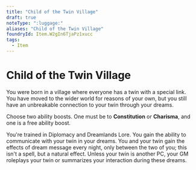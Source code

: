 ```yaml
---
title: "Child of the Twin Village"
draft: true
noteType: ":luggage:"
aliases: "Child of the Twin Village"
foundryId: Item.W2gIn6TjaPz1xucc
tags:
  - Item
---
```


# Child of the Twin Village

You were born in a village where everyone has a twin with a special link. You have moved to the wider world for reasons of your own, but you still have an unbreakable connection to your twin through your dreams.

Choose two ability boosts. One must be to **Constitution** or **Charisma**, and one is a free ability boost.

You're trained in Diplomacy and Dreamlands Lore. You gain the ability to communicate with your twin in your dreams. You and your twin gain the effects of dream message every night, only between the two of you; this isn't a spell, but a natural effect. Unless your twin is another PC, your GM roleplays your twin or summarizes your interaction during these dreams.
